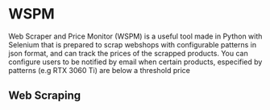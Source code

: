 # WSPM
Web Scraper and Price Monitor (WSPM) is a useful tool made in Python with Selenium that is prepared to scrap webshops with configurable patterns in json format, and can track the prices of the scrapped products. You can configure users to be notified by email when certain products, especified by patterns (e.g RTX 3060 Ti) are below a threshold price 

## Web Scraping

